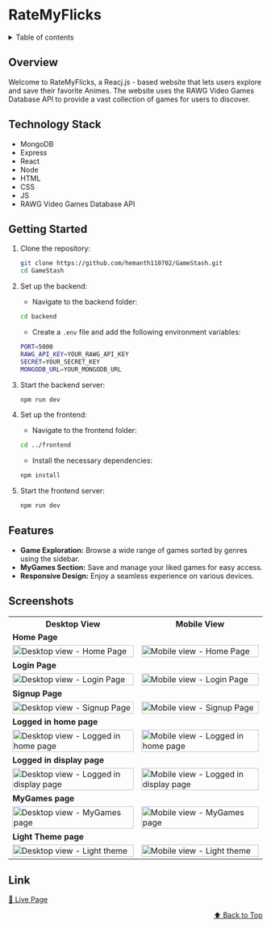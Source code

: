 <div id="top"></div>

# RateMyFlicks

<details>
<summary>Table of contents</summary>

-   [Overview](#overview)
-   [Technology Stack](#technology-stack)
-   [Getting Started](#getting-started)
-   [Features](#features)
-   [Screenshots](#screenshots)
-   [Link](#link)

</details>

## Overview

Welcome to RateMyFlicks, a Reacj.js - based website that lets users explore and save their favorite Animes. The website uses the RAWG Video Games Database API to provide a vast collection of games for users to discover.

## Technology Stack

- MongoDB
- Express
- React
- Node
- HTML
- CSS
- JS
- RAWG Video Games Database API

## Getting Started

1. Clone the repository:

   ```bash
   git clone https://github.com/hemanth110702/GameStash.git
   cd GameStash
   ```

2. Set up the backend:

    - Navigate to the backend folder:
    ```bash
    cd backend
    ```

   - Create a `.env` file and add the following environment variables:
   ```bash
   PORT=5000
   RAWG_API_KEY=YOUR_RAWG_API_KEY
   SECRET=YOUR_SECRET_KEY
   MONGODB_URL=YOUR_MONGODB_URL
   ```

3. Start the backend server:
   ```bash
   npm run dev
   ```

4. Set up the frontend:

    - Navigate to the frontend folder:
   ```bash
   cd ../frontend
   ```

   - Install the necessary dependencies:
   ```bash
   npm install
   ```

5. Start the frontend server:
   ```bash
   npm run dev
   ```

## Features

- **Game Exploration:** Browse a wide range of games sorted by genres using the sidebar.
- **MyGames Section:** Save and manage your liked games for easy access.
- **Responsive Design:** Enjoy a seamless experience on various devices.

## Screenshots

<table>
    <tr>
        <th>Desktop View</th>
        <th>Mobile View</th>
    </tr>
    <tr>
      <td colspan="3" style="text-align: left;font-weight: bold;">Home Page</td>
    </tr>
    <tr>
        <td>
            <img src="https://github.com/user-attachments/assets/f1915e68-4111-4493-8049-4f1ae5e085d6" width="100%" title="Desktop view - Home Page"/>
        </td>
        <td>
            <img src="https://github.com/user-attachments/assets/781c3fb0-f27e-4913-82ec-93d3509ce575" width="100%" title="Mobile view - Home Page"/>
        </td>
    </tr>
    <tr>
      <td colspan="3" style="text-align: left;font-weight: bold;">Login Page</td>
    </tr>
    <tr>
        <td>
            <img src="https://github.com/user-attachments/assets/2a9fdefe-86f2-4798-af4e-24d3b65ae338" width="100%" title="Desktop view - Login Page"/>
        </td>
        <td>
            <img src="https://github.com/user-attachments/assets/a2eab9c5-9877-4286-9a41-e1435e23f674" width="100%" title="Mobile view - Login Page"/>
        </td>
    </tr>
    <tr>
      <td colspan="3" style="text-align: left;font-weight: bold;">Signup Page</td>
    </tr>
    <tr>
        <td>
            <img src="https://github.com/user-attachments/assets/14e920a7-b330-40d7-8a0b-b86a361d3819" width="100%" title="Desktop view - Signup Page"/>
        </td>
        <td>
            <img src="https://github.com/user-attachments/assets/b4c631fb-bc0b-42d5-95be-1d0e336b5c5c" width="100%" title="Mobile view - Signup Page"/>
        </td>
    </tr>
    <tr>
      <td colspan="3" style="text-align: left;font-weight: bold;">Logged in home page</td>
    </tr>
    <tr>
        <td>
            <img src="https://github.com/user-attachments/assets/120fdd56-d887-4a47-856f-45ce43337130" width="100%" title="Desktop view - Logged in home page"/>
        </td>
        <td>
            <img src="https://github.com/user-attachments/assets/1bb121d2-0aa1-469e-a852-52637af0d809" width="100%" title="Mobile view - Logged in home page"/>
        </td>
    </tr> 
    <tr>
      <td colspan="3" style="text-align: left;font-weight: bold;">Logged in display page</td>
    </tr>
    <tr>
        <td>
            <img src="https://github.com/user-attachments/assets/b29a5a8c-9a21-4a53-8255-542a8b687d37" width="100%" title="Desktop view - Logged in display page"/>
        </td>
        <td>
            <img src="https://github.com/user-attachments/assets/992edb3e-bdcc-456f-8bd4-e69f0d28b4c6" width="100%" title="Mobile view - Logged in display page"/>
        </td>
    </tr> 
    <tr>
      <td colspan="3" style="text-align: left;font-weight: bold;">MyGames page</td>
    </tr>
    <tr>
        <td>
            <img src="https://github.com/user-attachments/assets/80a4b94b-80c7-4d4c-9064-d5c8e5b892ab" width="100%" title="Desktop view - MyGames page"/>
        </td>
        <td>
            <img src="https://github.com/user-attachments/assets/ec959e27-0326-40e2-bf17-bf0cbf5f824a" width="100%" title="Mobile view - MyGames page"/>
        </td>
    </tr> 
    <tr>
      <td colspan="3" style="text-align: left;font-weight: bold;">Light Theme page</td>
    </tr>
    <tr>
        <td>
            <img src="https://github.com/user-attachments/assets/ff11e4b1-a97a-4e1d-a7ba-94747ba268c6" width="100%" title="Desktop view - Light theme"/>
        </td>
        <td>
            <img src="https://github.com/user-attachments/assets/0284e594-bc99-45f1-9e4a-e11f9fc1e51d" width="100%" title="Mobile view - Light theme"/>
        </td>
    </tr> 
</table>

## Link
[🚀 Live Page](https://gamestash-frontend.vercel.app/)

<p align="right"><a href="#top">⬆️ Back to Top</a></p>
